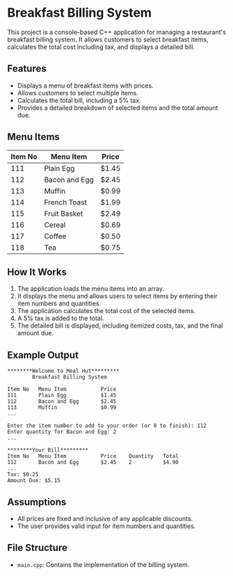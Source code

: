 # Breakfast Billing System

This project is a console-based C++ application for managing a restaurant's breakfast billing system. It allows customers to select breakfast items, calculates the total cost including tax, and displays a detailed bill.

## Features
- Displays a menu of breakfast items with prices.
- Allows customers to select multiple items.
- Calculates the total bill, including a 5% tax.
- Provides a detailed breakdown of selected items and the total amount due.

## Menu Items
| Item No | Menu Item           | Price  |
|---------|---------------------|--------|
| 111     | Plain Egg           | $1.45  |
| 112     | Bacon and Egg       | $2.45  |
| 113     | Muffin              | $0.99  |
| 114     | French Toast        | $1.99  |
| 115     | Fruit Basket        | $2.49  |
| 116     | Cereal              | $0.69  |
| 117     | Coffee              | $0.50  |
| 118     | Tea                 | $0.75  |

## How It Works
1. The application loads the menu items into an array.
2. It displays the menu and allows users to select items by entering their item numbers and quantities.
3. The application calculates the total cost of the selected items.
4. A 5% tax is added to the total.
5. The detailed bill is displayed, including itemized costs, tax, and the final amount due.

## Example Output
```
********Welcome to Meal Hut*********
        Breakfast Billing System

Item No   Menu Item           Price
111       Plain Egg           $1.45
112       Bacon and Egg       $2.45
113       Muffin              $0.99
...

Enter the item number to add to your order (or 0 to finish): 112
Enter quantity for Bacon and Egg: 2
...

********Your Bill*********
Item No   Menu Item           Price    Quantity   Total
112       Bacon and Egg       $2.45    2          $4.90
...
Tax: $0.25
Amount Due: $5.15
```

## Assumptions
- All prices are fixed and inclusive of any applicable discounts.
- The user provides valid input for item numbers and quantities.

## File Structure
- `main.cpp`: Contains the implementation of the billing system.
